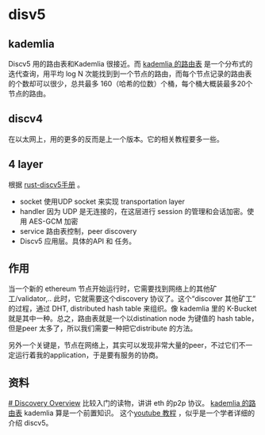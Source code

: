 # disv5

## kademlia


Discv5 用的路由表和Kademlia 很接近。而 [kademlia 的路由表](https://zhuanlan.zhihu.com/p/40286711) 是一个分布式的迭代查询，用平均 log N 次能找到到一个节点的路由，而每个节点记录的路由表的个数却可以很少，总共最多 160（哈希的位数）个桶，每个桶大概装最多20个节点的路由。


## discv4

在以太网上，用的更多的反而是上一个版本。它的相关教程要多一些。




## 4 layer
根据 [rust-discv5手册](https://docs.rs/discv5/latest/discv5/) 。
- socket 使用UDP socket 来实现 transportation layer
- handler  因为 UDP 是无连接的，在这层进行 session 的管理和会话加密。使用 AES-GCM 加密
- service  路由表控制，peer discovery
- Discv5  应用层。具体的API 和 任务。




## 作用
当一个新的 ethereum 节点开始运行时，它需要找到网络上的其他矿工/validator,.. 此时，它就需要这个discovery 协议了。这个“discover 其他矿工” 的过程，通过 DHT, distributed hash table 来组织。像 kademlia 里的 K-Bucket 就是其中一种。总之，路由表就是一个以distination node 为键值的 hash table，但是peer 太多了，所以我们需要一种把它distribute 的方法。

另外一个关键是，节点在网络上，其实可以发现非常大量的peer，不过它们不一定运行着我的application，于是要有服务的协商。


## 资料
[# Discovery Overview](https://github.com/ethereum/devp2p/wiki/Discovery-Overview) 比较入门的读物，讲讲 eth 的p2p 协议。
 [kademlia 的路由表](https://zhuanlan.zhihu.com/p/40286711) kademlia 算是一个前置知识。
这个[youtube 教程](https://www.youtube.com/watch?v=o17ly2hej9w ) ，似乎是一个学者详细的介绍 discv5。






